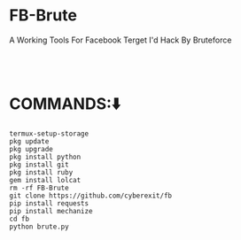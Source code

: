 # FB-Brute
A Working Tools For Facebook Terget I'd Hack By Bruteforce

<br><br>
# COMMANDS:⬇️
```
termux-setup-storage
pkg update
pkg upgrade
pkg install python
pkg install git
pkg install ruby
gem install lolcat
rm -rf FB-Brute
git clone https://github.com/cyberexit/fb
pip install requests
pip install mechanize
cd fb
python brute.py
```
